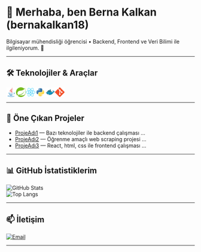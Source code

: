 # 👋 Merhaba, ben **Berna Kalkan (bernakalkan18)**

Bilgisayar mühendisliği öğrencisi • 
Backend, Frontend ve Veri Bilimi ile ilgileniyorum. 🚀

---

## 🛠 Teknolojiler & Araçlar

<img align="left" alt="Java" width="26px" src="https://raw.githubusercontent.com/devicons/devicon/master/icons/java/java-original.svg" />
<img align="left" alt="Spring" width="26px" src="https://raw.githubusercontent.com/devicons/devicon/master/icons/spring/spring-original.svg" />
<img align="left" alt="React" width="26px" src="https://raw.githubusercontent.com/devicons/devicon/master/icons/react/react-original.svg" />
<img align="left" alt="Python" width="26px" src="https://raw.githubusercontent.com/devicons/devicon/master/icons/python/python-original.svg" />
<img align="left" alt="Docker" width="26px" src="https://raw.githubusercontent.com/devicons/devicon/master/icons/docker/docker-original.svg" />
<img align="left" alt="Git" width="26px" src="https://raw.githubusercontent.com/devicons/devicon/master/icons/git/git-original.svg" />

<br clear="both"/>

---

## 📌 Öne Çıkan Projeler

- [ProjeAdı1](https://github.com/bernakalkan18/charme_backend_lts) — Bazı teknolojiler ile backend çalışması …  
- [ProjeAdı2](https://github.com/bernakalkan18/sandbox-scraper) — Öğrenme amaçlı web scraping projesi …  
- [ProjeAdı3](https://github.com/bernakalkan18/charme_frontend_lts) — React, html, css ile frontend çalışması …

---

## 📊 GitHub İstatistiklerim

![GitHub Stats](https://github-readme-stats.vercel.app/api?username=bernakalkan18&show_icons=true&theme=radical)  
![Top Langs](https://github-readme-stats.vercel.app/api/top-langs/?username=bernakalkan18&layout=compact&theme=radical)

---

## 📫 İletişim
 
[![Email](https://img.shields.io/badge/Email-000?style=for-the-badge&logo=gmail&logoColor=EA4335)](mailto:brnklkn8@gmail.com)

---
